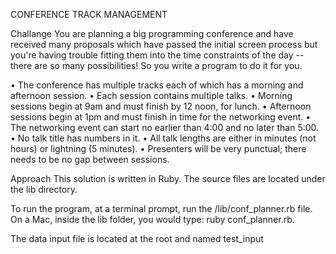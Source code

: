 CONFERENCE TRACK MANAGEMENT

Challange
You are planning a big programming conference and have received many proposals which have passed the initial screen process but you're having trouble fitting them into the time constraints of the day -- there are so many possibilities! So you write a program to do it for you.

• The conference has multiple tracks each of which has a morning and afternoon session.
• Each session contains multiple talks.
• Morning sessions begin at 9am and must finish by 12 noon, for lunch.
• Afternoon sessions begin at 1pm and must finish in time for the networking event.
• The networking event can start no earlier than 4:00 and no later than 5:00.
• No talk title has numbers in it.
• All talk lengths are either in minutes (not hours) or lightning (5 minutes).
• Presenters will be very punctual; there needs to be no gap between sessions.



Approach
This solution is written in Ruby.  The source files are located under the lib directory.  

To run the program, at a terminal prompt, run the /lib/conf_planner.rb file.  On a Mac, inside the lib folder, you would type: ruby conf_planner.rb.

The data input file is located at the root and named test_input
